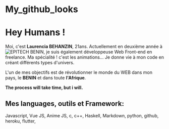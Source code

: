 # My_github_looks

# Hey Humans !

Moi, c'est **Laurencia BEHANZIN**, 21ans.
Actuellement en deuxième année à ![EPITECH BENIN](http://www.epitech.bj), je suis également développeuse Web Front-end en freelance. Ma spécialité ! c'est les animations...
Je donne vie à mon code en créant différents types d'univers.

L'un de mes objectifs est de révolutionner le monde du WEB dans mon pays, le **BENIN** et dans toute **l'Afrique**.

**The process will take time, but i will.**

## Mes languages, outils et Framework:

Javascript, Vue JS, Anime JS, c, c++, Haskell, Markdown, python, github, heroku, flutter,